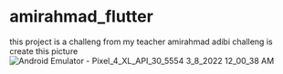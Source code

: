 # amirahmad_flutter
this project is a challeng from my teacher amirahmad adibi
challeng is create this picture
![Android Emulator - Pixel_4_XL_API_30_5554 3_8_2022 12_00_38 AM](https://user-images.githubusercontent.com/83006657/157113078-5d0d1b9d-b441-414c-a47b-0938635cd995.png)


